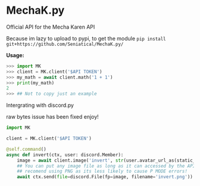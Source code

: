 # MechaK.py
Official API for the Mecha Karen API

Because im lazy to upload to pypi, to get the module `pip install git+https://github.com/Seniatical/MechaK.py/`

**Usage:**
```py
>>> import MK
>>> client = MK.client('$API TOKEN')
>>> my_math = await client.math('1 + 1')
>>> print(my_math)
2
>>> ## Not to copy just an example
```

Intergrating with discord.py

raw bytes issue has been fixed enjoy!

```py
import MK

client = MK.client('$API TOKEN')

@self.command()
async def invert(ctx, user: discord.Member):
    image = await client.image('invert', str(user.avatar_url_as(static_format='png')))
    ## You can put any image file as long as it can accessed by the API
    ## recomend using PNG as its less likely to cause P MODE errors! 
    await ctx.send(file=discord.File(fp=image, filename='invert.png'))
```
